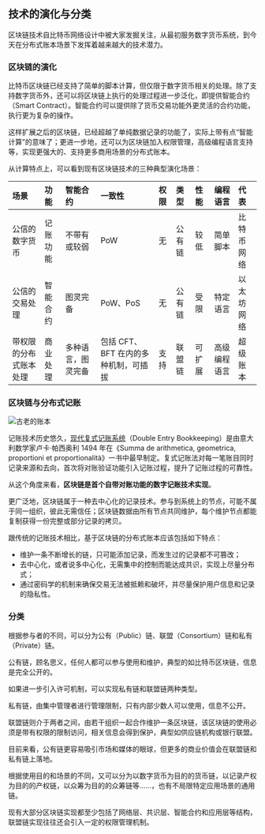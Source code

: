 ## 技术的演化与分类

区块链技术自比特币网络设计中被大家发掘关注，从最初服务数字货币系统，到今天在分布式账本场景下发挥着越来越大的技术潜力。

### 区块链的演化

比特币区块链已经支持了简单的脚本计算，但仅限于数字货币相关的处理。除了支持数字货币外，还可以将区块链上执行的处理过程进一步泛化，即提供智能合约（Smart Contract）。智能合约可以提供除了货币交易功能外更灵活的合约功能，执行更为复杂的操作。

这样扩展之后的区块链，已经超越了单纯数据记录的功能了，实际上带有点“智能计算”的意味了；更进一步地，还可以为区块链加入权限管理，高级编程语言支持等，实现更强大的、支持更多商用场景的分布式账本。

从计算特点上，可以看到现有区块链技术的三种典型演化场景：

| 场景 | 功能 | 智能合约 | 一致性 | 权限 | 类型 | 性能 | 编程语言 | 代表 |
| :--- | :--- | :--- | :--- | :--- | :--- | :--- | :--- | :--- |
| 公信的数字货币 | 记账功能 | 不带有或较弱 | PoW | 无 | 公有链 | 较低 | 简单脚本 | 比特币网络 |
| 公信的交易处理 | 智能合约 | 图灵完备 | PoW、PoS | 无 | 公有链 | 受限 | 特定语言 | 以太坊网络 |
| 带权限的分布式账本处理 | 商业处理 | 多种语言，图灵完备 | 包括 CFT、BFT 在内的多种机制，可插拔 | 支持 | 联盟链 | 可扩展 | 高级编程语言 | 超级账本 |

### 区块链与分布式记账

![古老的账本](http://static.uv-w.com/blockchain_guide/images/ledger.jpg)

记账技术历史悠久，[现代复式记账系统](https://zh.wikipedia.org/wiki/%E5%A4%8D%E5%BC%8F%E7%B0%BF%E8%AE%B0)（Double Entry Bookkeeping）是由意大利数学家卢卡·帕西奥利 1494 年在《Summa de arithmetica, geometrica, proportioni et proportionalità》一书中最早制定。复式记账法对每一笔账目同时记录来源和去向，首次将对账验证功能引入记账过程，提升了记账过程的可靠性。

从这个角度来看，**区块链是首个自带对账功能的数字记账技术实现**。

更广泛地，区块链属于一种去中心化的记录技术。参与到系统上的节点，可能不属于同一组织，彼此无需信任；区块链数据由所有节点共同维护，每个维护节点都能复制获得一份完整或部分记录的拷贝。

跟传统的记账技术相比，基于区块链的分布式账本应该包括如下特点：

* 维护一条不断增长的链，只可能添加记录，而发生过的记录都不可篡改；
* 去中心化，或者说多中心化，无需集中的控制而能达成共识，实现上尽量分布式；
* 通过密码学的机制来确保交易无法被抵赖和破坏，并尽量保护用户信息和记录的隐私性。

### 分类

根据参与者的不同，可以分为公有（Public）链、联盟（Consortium）链和私有（Private）链。

公有链，顾名思义，任何人都可以参与使用和维护，典型的如比特币区块链，信息是完全公开的。

如果进一步引入许可机制，可以实现私有链和联盟链两种类型。

私有链，由集中管理者进行管理限制，只有内部少数人可以使用，信息不公开。

联盟链则介于两者之间，由若干组织一起合作维护一条区块链，该区块链的使用必须是带有权限的限制访问，相关信息会得到保护，典型如供应链机构或银行联盟。

目前来看，公有链更容易吸引市场和媒体的眼球，但更多的商业价值会在联盟链和私有链上落地。

根据使用目的和场景的不同，又可以分为以数字货币为目的的货币链，以记录产权为目的的产权链，以众筹为目的的众筹链等……，也有不局限特定应用场景的通用链。

现有大部分区块链实现都至少包括了网络层、共识层、智能合约和应用层等结构，联盟链实现往往还会引入一定的权限管理机制。


